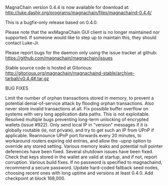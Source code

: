 MagnaChain version 0.4.4 is now available for download at:
http://luke.dashjr.org/programs/magnachain/files/magnachaind-0.4.4/

This is a bugfix-only release based on 0.4.0.

Please note that the wxMagnaChain GUI client is no longer maintained nor supported. If someone would like to step up to maintain this, they should contact Luke-Jr.

Please report bugs for the daemon only using the issue tracker at github:
https://github.com/magnachain/magnachain/issues

Stable source code is hosted at Gitorious:
http://gitorious.org/magnachain/magnachaind-stable/archive-tarball/v0.4.4#.tar.gz

BUG FIXES

Limit the number of orphan transactions stored in memory, to prevent a potential denial-of-service attack by flooding orphan transactions. Also never store invalid transactions at all.
Fix possible buffer overflow on systems with very long application data paths. This is not exploitable.
Resolved multiple bugs preventing long-term unlocking of encrypted wallets (issue #922).
Only send local IP in "version" messages if it is globally routable (ie, not private), and try to get such an IP from UPnP if applicable.
Reannounce UPnP port forwards every 20 minutes, to workaround routers expiring old entries, and allow the -upnp option to override any stored setting.
Various memory leaks and potential null pointer deferences have been
fixed.
Several shutdown issues have been fixed.
Check that keys stored in the wallet are valid at startup, and if not,
report corruption.
Various build fixes.
If no password is specified to magnachaind, recommend a secure password.
Update hard-coded fallback seed nodes, choosing recent ones with long uptime and versions at least 0.4.0.
Add checkpoint at block 168,000.

